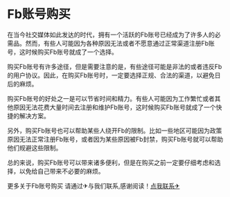 # Fb账号购买

在当今社交媒体如此发达的时代，拥有一个活跃的Fb账号已经成为了许多人的必需品。然而，有些人可能因为各种原因无法或者不愿意通过正常渠道注册Fb账号，这时候购买Fb账号就成了一个选择。

购买Fb账号有许多途径，但是需要注意的是，有些途径可能是非法的或者违反Fb的用户协议。因此，在购买Fb账号时，一定要选择正规、合法的渠道，以避免日后的麻烦。

购买Fb账号的好处之一是可以节省时间和精力。有些人可能因为工作繁忙或者其他原因无法花费大量时间去注册和维护Fb账号，这时候购买Fb账号就成了一个快捷的解决方案。

另外，购买Fb账号也可以帮助某些人绕开Fb的限制。比如一些地区可能因为政策原因无法正常注册Fb账号，或者因为某些原因被Fb封禁，购买Fb账号就可以帮助他们规避这些限制。

总的来说，购买Fb账号可以带来诸多便利，但是在购买之前一定要仔细考虑和选择，以免给自己带来不必要的麻烦。

更多关于Fb账号购买 请通过✈与我们联系,感谢阅读！[点我联系✈](https://qa.G208.com)